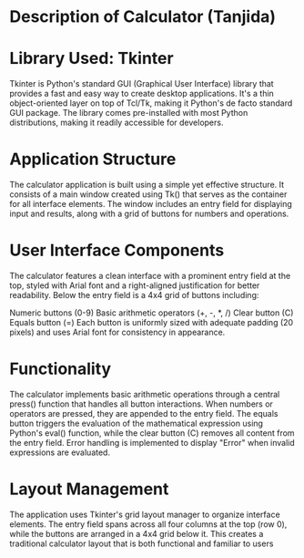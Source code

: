 # Description of Calculator (Tanjida)

# Library Used: Tkinter
Tkinter is Python's standard GUI (Graphical User Interface) library that provides a fast and easy way to create desktop applications. It's a thin object-oriented layer on top of Tcl/Tk, making it Python's de facto standard GUI package. The library comes pre-installed with most Python distributions, making it readily accessible for developers.

# Application Structure
The calculator application is built using a simple yet effective structure. It consists of a main window created using Tk() that serves as the container for all interface elements. The window includes an entry field for displaying input and results, along with a grid of buttons for numbers and operations.

# User Interface Components
The calculator features a clean interface with a prominent entry field at the top, styled with Arial font and a right-aligned justification for better readability. Below the entry field is a 4x4 grid of buttons including:

Numeric buttons (0-9)
Basic arithmetic operators (+, -, *, /)
Clear button (C)
Equals button (=)
Each button is uniformly sized with adequate padding (20 pixels) and uses Arial font for consistency in appearance.

# Functionality
The calculator implements basic arithmetic operations through a central press() function that handles all button interactions. When numbers or operators are pressed, they are appended to the entry field. The equals button triggers the evaluation of the mathematical expression using Python's eval() function, while the clear button (C) removes all content from the entry field. Error handling is implemented to display "Error" when invalid expressions are evaluated.

# Layout Management
The application uses Tkinter's grid layout manager to organize interface elements. The entry field spans across all four columns at the top (row 0), while the buttons are arranged in a 4x4 grid below it. This creates a traditional calculator layout that is both functional and familiar to users
